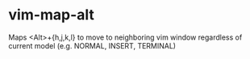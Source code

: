 # vim-map-alt
Maps &lt;Alt>+{h,j,k,l} to move to neighboring vim window regardless of current model (e.g. NORMAL, INSERT, TERMINAL)
